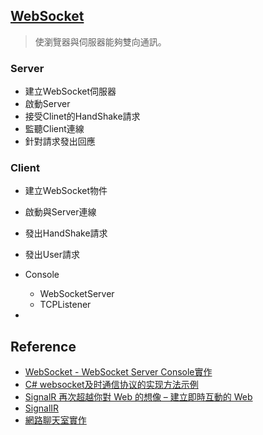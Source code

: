 ## [WebSocket](<https://docs.microsoft.com/zh-tw/aspnet/core/fundamentals/websockets?view=aspnetcore-2.2>)

> 使瀏覽器與伺服器能夠雙向通訊。

### Server

- 建立WebSocket伺服器
- 啟動Server
- 接受Clinet的HandShake請求
- 監聽Client連線
- 針對請求發出回應

### Client

- 建立WebSocket物件
- 啟動與Server連線
- 發出HandShake請求
- 發出User請求



- Console
  - WebSocketServer
  - TCPListener
- 

## Reference

- [WebSocket - WebSocket Server Console實作](<http://limitedcode.blogspot.com/2014/05/websocket-websocket-server-console.html>)
- [C# websocket及时通信协议的实现方法示例](<https://www.jb51.net/article/128977.htm>)
- [SignalR 再次超越你對 Web 的想像 – 建立即時互動的 Web](<https://blogs.msdn.microsoft.com/msdntaiwan/2013/09/09/signalr-web-web/>)
- [SignalIR](<https://docs.microsoft.com/zh-tw/aspnet/signalr/overview/getting-started/introduction-to-signalr>)
- [網路聊天室實作](<https://ithelp.ithome.com.tw/articles/10202438>)